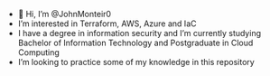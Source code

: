 - 👋 Hi, I’m @JohnMonteir0
- I’m interested in Terraform, AWS, Azure and IaC
- I have a degree in information security and I’m currently studying Bachelor of Information Technology and Postgraduate in Cloud Computing
- I’m looking to practice some of my knowledge in this repository

<!---
JohnMonteir0/JohnMonteir0 is a ✨ special ✨ repository because its `README.md` (this file) appears on your GitHub profile.
You can click the Preview link to take a look at your changes.
--->

